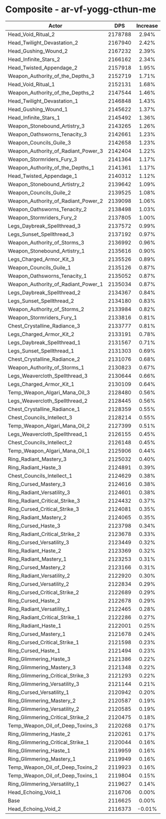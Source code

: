 # Composite - ar-vf-yogg-cthun-me
| Actor | DPS | Increase |
|---|:---:|:---:|
|Head_Void_Ritual_2|2178788|2.94%|
|Head_Twilight_Devastation_2|2167940|2.42%|
|Head_Gushing_Wound_2|2167232|2.39%|
|Head_Infinite_Stars_2|2166162|2.34%|
|Head_Twisted_Appendage_2|2157918|1.95%|
|Weapon_Authority_of_the_Depths_3|2152719|1.71%|
|Head_Void_Ritual_1|2152131|1.68%|
|Weapon_Authority_of_the_Depths_2|2147544|1.46%|
|Head_Twilight_Devastation_1|2146848|1.43%|
|Head_Gushing_Wound_1|2145622|1.37%|
|Head_Infinite_Stars_1|2145492|1.36%|
|Weapon_Stonebound_Artistry_3|2143265|1.26%|
|Weapon_Oathsworns_Tenacity_3|2142661|1.23%|
|Weapon_Councils_Guile_3|2142658|1.23%|
|Weapon_Authority_of_Radiant_Power_3|2142404|1.22%|
|Weapon_Stormriders_Fury_3|2141364|1.17%|
|Weapon_Authority_of_the_Depths_1|2141361|1.17%|
|Head_Twisted_Appendage_1|2140312|1.12%|
|Weapon_Stonebound_Artistry_2|2139642|1.09%|
|Weapon_Councils_Guile_2|2139525|1.08%|
|Weapon_Authority_of_Radiant_Power_2|2139098|1.06%|
|Weapon_Oathsworns_Tenacity_2|2138498|1.03%|
|Weapon_Stormriders_Fury_2|2137805|1.00%|
|Legs_Daybreak_Spellthread_3|2137572|0.99%|
|Legs_Sunset_Spellthread_3|2137192|0.97%|
|Weapon_Authority_of_Storms_3|2136992|0.96%|
|Weapon_Stonebound_Artistry_1|2135616|0.90%|
|Legs_Charged_Armor_Kit_3|2135526|0.89%|
|Weapon_Councils_Guile_1|2135126|0.87%|
|Weapon_Oathsworns_Tenacity_1|2135052|0.87%|
|Weapon_Authority_of_Radiant_Power_1|2135034|0.87%|
|Legs_Daybreak_Spellthread_2|2134367|0.84%|
|Legs_Sunset_Spellthread_2|2134180|0.83%|
|Weapon_Authority_of_Storms_2|2133984|0.82%|
|Weapon_Stormriders_Fury_1|2133816|0.81%|
|Chest_Crystalline_Radiance_3|2133777|0.81%|
|Legs_Charged_Armor_Kit_2|2133191|0.78%|
|Legs_Daybreak_Spellthread_1|2131567|0.71%|
|Legs_Sunset_Spellthread_1|2131303|0.69%|
|Chest_Crystalline_Radiance_2|2131076|0.68%|
|Weapon_Authority_of_Storms_1|2130823|0.67%|
|Legs_Weavercloth_Spellthread_3|2130644|0.66%|
|Legs_Charged_Armor_Kit_1|2130109|0.64%|
|Temp_Weapon_Algari_Mana_Oil_3|2128480|0.56%|
|Legs_Weavercloth_Spellthread_2|2128445|0.56%|
|Chest_Crystalline_Radiance_1|2128359|0.55%|
|Chest_Councils_Intellect_3|2128214|0.55%|
|Temp_Weapon_Algari_Mana_Oil_2|2127399|0.51%|
|Legs_Weavercloth_Spellthread_1|2126155|0.45%|
|Chest_Councils_Intellect_2|2126148|0.45%|
|Temp_Weapon_Algari_Mana_Oil_1|2125906|0.44%|
|Ring_Radiant_Mastery_3|2125032|0.40%|
|Ring_Radiant_Haste_3|2124891|0.39%|
|Chest_Councils_Intellect_1|2124629|0.38%|
|Ring_Cursed_Mastery_3|2124616|0.38%|
|Ring_Radiant_Versatility_3|2124601|0.38%|
|Ring_Radiant_Critical_Strike_3|2124432|0.37%|
|Ring_Cursed_Critical_Strike_3|2124081|0.35%|
|Ring_Radiant_Mastery_2|2124065|0.35%|
|Ring_Cursed_Haste_3|2123798|0.34%|
|Ring_Radiant_Critical_Strike_2|2123678|0.33%|
|Ring_Cursed_Versatility_3|2123449|0.32%|
|Ring_Radiant_Haste_2|2123369|0.32%|
|Ring_Radiant_Mastery_1|2123253|0.31%|
|Ring_Cursed_Mastery_2|2123166|0.31%|
|Ring_Radiant_Versatility_2|2122920|0.30%|
|Ring_Cursed_Versatility_2|2122834|0.29%|
|Ring_Cursed_Critical_Strike_2|2122689|0.29%|
|Ring_Cursed_Haste_2|2122678|0.29%|
|Ring_Radiant_Versatility_1|2122465|0.28%|
|Ring_Radiant_Critical_Strike_1|2122286|0.27%|
|Ring_Radiant_Haste_1|2122001|0.25%|
|Ring_Cursed_Mastery_1|2121678|0.24%|
|Ring_Cursed_Critical_Strike_1|2121598|0.23%|
|Ring_Cursed_Haste_1|2121494|0.23%|
|Ring_Glimmering_Haste_3|2121386|0.22%|
|Ring_Glimmering_Mastery_3|2121348|0.22%|
|Ring_Glimmering_Critical_Strike_3|2121293|0.22%|
|Ring_Glimmering_Versatility_3|2121144|0.21%|
|Ring_Cursed_Versatility_1|2120942|0.20%|
|Ring_Glimmering_Mastery_2|2120587|0.19%|
|Ring_Glimmering_Versatility_2|2120585|0.19%|
|Ring_Glimmering_Critical_Strike_2|2120475|0.18%|
|Temp_Weapon_Oil_of_Deep_Toxins_3|2120268|0.17%|
|Ring_Glimmering_Haste_2|2120261|0.17%|
|Ring_Glimmering_Critical_Strike_1|2120044|0.16%|
|Ring_Glimmering_Haste_1|2119959|0.16%|
|Ring_Glimmering_Mastery_1|2119949|0.16%|
|Temp_Weapon_Oil_of_Deep_Toxins_2|2119923|0.16%|
|Temp_Weapon_Oil_of_Deep_Toxins_1|2119804|0.15%|
|Ring_Glimmering_Versatility_1|2119627|0.14%|
|Head_Echoing_Void_1|2116706|0.00%|
|Base|2116625|0.00%|
|Head_Echoing_Void_2|2116373|-0.01%|
